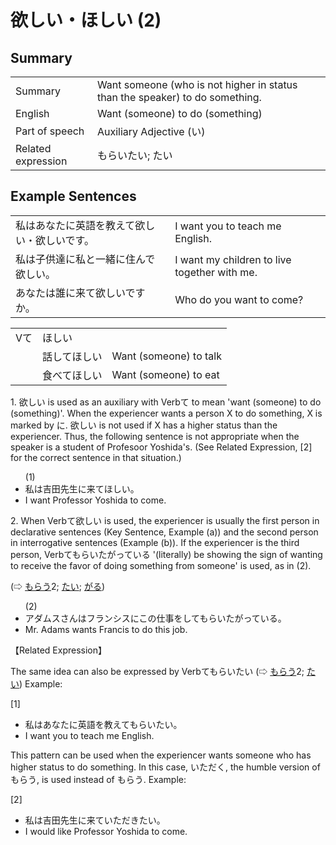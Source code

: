 # 欲しい・ほしい (2)

## Summary

<table><tr>   <td>Summary</td>   <td>Want someone (who is not higher in status than the speaker) to do something.</td></tr><tr>   <td>English</td>   <td>Want (someone) to do (something)</td></tr><tr>   <td>Part of speech</td>   <td>Auxiliary Adjective (い)</td></tr><tr>   <td>Related expression</td>   <td>もらいたい; たい</td></tr></table>

## Example Sentences

<table><tr>   <td>私はあなたに英語を教えて欲しい・欲しいです。</td>   <td>I want you to teach me English.</td></tr><tr>   <td>私は子供達に私と一緒に住んで欲しい。</td>   <td>I want my children to live together with me.</td></tr><tr>   <td>あなたは誰に来て欲しいですか。</td>   <td>Who do you want to come?</td></tr></table>

<table class="table"> <tbody><tr class="tr head"> <td class="td"><span class="bold"><span>Vて</span></span></td> <td class="td"><span class="concept">ほしい</span> </td> <td class="td"><span>&nbsp;</span></td> </tr> <tr class="tr"> <td class="td"><span>&nbsp;</span></td> <td class="td"><span>話して<span class="concept">ほしい</span></span> </td> <td class="td"><span>Want    (someone) to talk</span></td> </tr> <tr class="tr"> <td class="td"><span>&nbsp;</span></td> <td class="td"><span>食べて<span class="concept">ほしい</span></span> </td> <td class="td"><span>Want    (someone) to eat</span></td> </tr></tbody></table>

<p>1. <span class="cloze">欲しい</span> is used as an auxiliary with Verbて to mean 'want (someone) to do (something)'. When the experiencer wants a person X to do something, X is marked by に. 欲しい</span> is not used if X has a higher status than the experiencer. Thus, the following sentence is not appropriate when the speaker is a student of Profesoor Yoshida's. (See Related Expression, [2] for the correct sentence in that situation.)</p>  <ul>(1) <li>私は吉田先生に来て<span class="cloze">ほしい</span>。</li> <li>I want Professor Yoshida to come.</li> </ul>  <p>2. When Verbて<span class="cloze">欲しい</span> is used, the experiencer is usually the first person in declarative sentences (Key Sentence, Example (a)) and the second person in interrogative sentences (Example (b)). If the experiencer is the third person, Verbてもらいたがっている '(literally) be showing the sign of wanting to receive the favor of doing something from someone' is used, as in (2).</p>   <p>(⇨ <a href="#㊦ もらう (2)">もらう</a>2; <a href="#㊦ たい">たい</a>; <a href="#㊦ がる">がる</a>)</p>  <ul>(2) <li>アダムスさんはフランシスにこの仕事をしてもらいたがっている。</li> <li>Mr. Adams wants Francis to do this job.</li> </ul>  <p>【Related Expression】</p>  <p>The same idea can also be expressed by Verbてもらいたい (⇨ <a href="#㊦ もらう (2)">もらう</a>2; <a href="#㊦ たい">たい</a>) Example:</p>  <p>[1]</p>  <ul> <li>私はあなたに英語を教えてもらいたい。</li> <li>I want you to teach me English.</li> </ul>  <p>This pattern can be used when the experiencer wants someone who has higher status to do something. In this case, いただく, the humble version of もらう, is used instead of もらう. Example:</p>  <p>[2]</p>  <ul> <li>私は吉田先生に来ていただきたい。</li> <li>I would like Professor Yoshida to come.</li> </ul>

